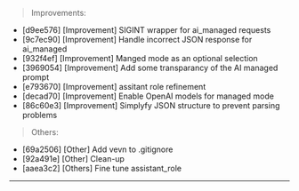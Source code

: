 > Improvements:
- [d9ee576] [Improvement] SIGINT wrapper for ai_managed requests
- [9c7ec90] [Improvement] Handle incorrect JSON response for ai_managed
- [932f4ef] [Improvement] Manged mode as an optional selection
- [3969054] [Improvement] Add some transparancy of the AI managed prompt
- [e793670] [Improvement] assitant role refinement
- [decad70] [Improvement] Enable OpenAI models for managed mode
- [86c60e3] [Improvement] Simplyfy JSON structure to prevent parsing problems

> Others:
- [69a2506] [Other] Add vevn to .gitignore
- [92a491e] [Other] Clean-up
- [aaea3c2] [Others] Fine tune assistant_role


---
